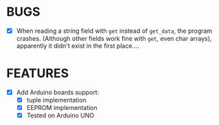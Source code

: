 # BUGS
- [x] When reading a string field with `get` instead of `get_data`, the program crashes. (Although other fields work fine with `get`, even char arrays), apparently it didn't exist in the first place....

# FEATURES
- [x] Add Arduino boards support:
  - [x] tuple implementation
  - [x] EEPROM implementation
  - [x] Tested on Arduino UNO